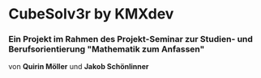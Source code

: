 # CubeSolv3r by KMXdev

### Ein Projekt im Rahmen des Projekt-Seminar zur Studien- und Berufsorientierung "Mathematik zum Anfassen"

von **Quirin Möller** und **Jakob Schönlinner**
